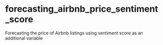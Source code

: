 # forecasting_airbnb_price_sentiment_score
Forecasting the price of Airbnb listings using sentiment score as an additional variable
